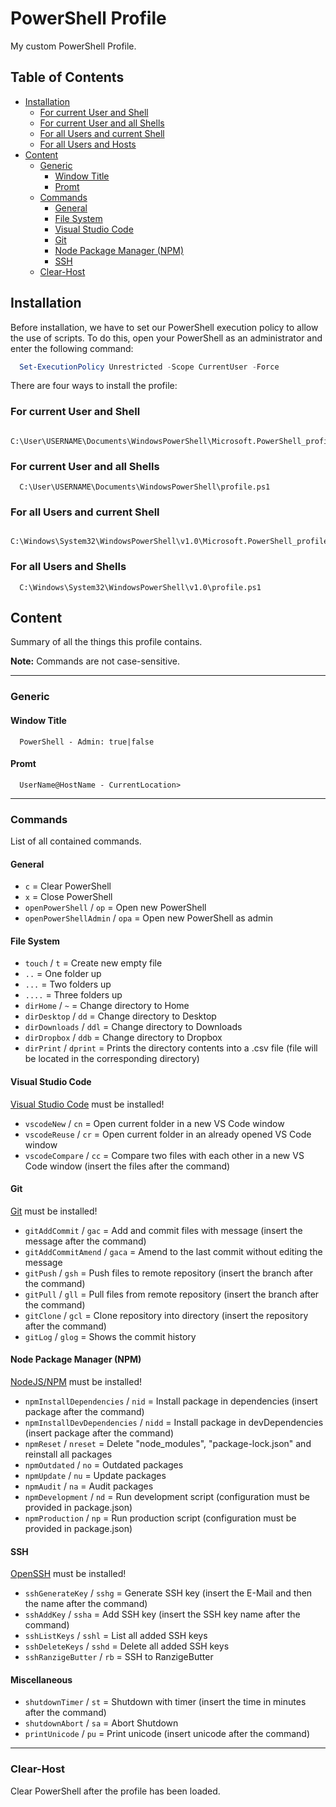 # PowerShell Profile <!-- omit in toc -->

My custom PowerShell Profile.

## Table of Contents <!-- omit in toc -->

- [Installation](#installation)
  - [For current User and Shell](#for-current-user-and-shell)
  - [For current User and all Shells](#for-current-user-and-all-shells)
  - [For all Users and current Shell](#for-all-users-and-current-shell)
  - [For all Users and Hosts](#for-all-users-and-hosts)
- [Content](#content)
  - [Generic](#generic)
    - [Window Title](#window-title)
    - [Promt](#promt)
  - [Commands](#commands)
    - [General](#general)
    - [File System](#file-system)
    - [Visual Studio Code](#visual-studio-code)
    - [Git](#git)
    - [Node Package Manager (NPM)](#node-package-manager-npm)
    - [SSH](#ssh)
  - [Clear-Host](#clear-host)

## Installation

Before installation, we have to set our PowerShell execution policy to allow the use of scripts.
To do this, open your PowerShell as an administrator and enter the following command:

````PowerShell
  Set-ExecutionPolicy Unrestricted -Scope CurrentUser -Force
````

There are four ways to install the profile:

### For current User and Shell

````plaintext
  C:\User\USERNAME\Documents\WindowsPowerShell\Microsoft.PowerShell_profile.ps1
````

### For current User and all Shells

````plaintext
  C:\User\USERNAME\Documents\WindowsPowerShell\profile.ps1
````

### For all Users and current Shell

````plaintext
  C:\Windows\System32\WindowsPowerShell\v1.0\Microsoft.PowerShell_profile.ps1
````

### For all Users and Shells

````plaintext
  C:\Windows\System32\WindowsPowerShell\v1.0\profile.ps1
````

## Content

Summary of all the things this profile contains.

**Note:** Commands are not case-sensitive.


---


### Generic

#### Window Title

```plaintext
  PowerShell - Admin: true|false
```

#### Promt

```plaintext
  UserName@HostName - CurrentLocation>
```


---


### Commands

List of all contained commands.

#### General

- `c` = Clear PowerShell
- `x` = Close PowerShell
- `openPowerShell` / `op` = Open new PowerShell
- `openPowerShellAdmin` / `opa` = Open new PowerShell as admin

#### File System

- `touch` / `t` = Create new empty file
- `..` = One folder up
- `...` = Two folders up
- `....` = Three folders up
- `dirHome` / `~` = Change directory to Home
- `dirDesktop` / `dd` = Change directory to Desktop
- `dirDownloads` / `ddl` = Change directory to Downloads
- `dirDropbox` / `ddb` = Change directory to Dropbox
- `dirPrint` / `dprint` = Prints the directory contents into a .csv file (file will be located in the corresponding directory)

#### Visual Studio Code

[Visual Studio Code](https://code.visualstudio.com/) must be installed!

- `vscodeNew` / `cn` = Open current folder in a new VS Code window
- `vscodeReuse` / `cr` = Open current folder in an already opened VS Code window
- `vscodeCompare` / `cc` = Compare two files with each other in a new VS Code window (insert the files after the command)

#### Git

[Git](https://git-scm.com) must be installed!

- `gitAddCommit` / `gac` = Add and commit files with message (insert the message after the command)
- `gitAddCommitAmend` / `gaca` = Amend to the last commit without editing the message
- `gitPush` / `gsh` = Push files to remote repository (insert the branch after the command)
- `gitPull` / `gll` = Pull files from remote repository (insert the branch after the command)
- `gitClone` / `gcl` = Clone repository into directory (insert the repository after the command)
- `gitLog` / `glog` = Shows the commit history

#### Node Package Manager (NPM)

[NodeJS/NPM](https://nodejs.org) must be installed!

- `npmInstallDependencies` / `nid` = Install package in dependencies (insert package after the command)
- `npmInstallDevDependencies` / `nidd` = Install package in devDependencies (insert package after the command)
- `npmReset` / `nreset` = Delete "node_modules", "package-lock.json" and reinstall all packages
- `npmOutdated` / `no` = Outdated packages
- `npmUpdate` / `nu` = Update packages
- `npmAudit` / `na` = Audit packages
- `npmDevelopment` / `nd` = Run development script (configuration must be provided in package.json)
- `npmProduction` / `np` = Run production script (configuration must be provided in package.json)

#### SSH

[OpenSSH](https://docs.microsoft.com/en-us/windows-server/administration/openssh/openssh_overview) must be installed!

- `sshGenerateKey` / `sshg` = Generate SSH key (insert the E-Mail and then the name after the command)
- `sshAddKey` / `ssha` = Add SSH key (insert the SSH key name after the command)
- `sshListKeys` / `sshl` = List all added SSH keys
- `sshDeleteKeys` / `sshd` = Delete all added SSH keys
- `sshRanzigeButter` / `rb` = SSH to RanzigeButter

#### Miscellaneous

- `shutdownTimer` / `st` = Shutdown with timer (insert the time in minutes after the command)
- `shutdownAbort` / `sa` = Abort Shutdown
- `printUnicode` / `pu` = Print unicode (insert unicode after the command)

---


### Clear-Host

Clear PowerShell after the profile has been loaded.
